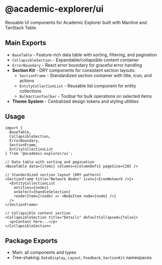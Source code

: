 # @academic-explorer/ui

Reusable UI components for Academic Explorer built with Mantine and TanStack Table.

## Main Exports

- `BaseTable` - Feature-rich data table with sorting, filtering, and pagination
- `CollapsibleSection` - Expandable/collapsible content container
- `ErrorBoundary` - React error boundary for graceful error handling
- **Section Kit** - DRY components for consistent section layouts:
  - `SectionFrame` - Standardized section container with title, icon, and actions
  - `EntityCollectionList` - Reusable list component for entity collections
  - `BulkActionToolbar` - Toolbar for bulk operations on selected items
- **Theme System** - Centralized design tokens and styling utilities

## Usage

```tsx
import {
  BaseTable,
  CollapsibleSection,
  ErrorBoundary,
  SectionFrame,
  EntityCollectionList
} from '@academic-explorer/ui';

// Data table with sorting and pagination
<BaseTable data={items} columns={columnDefs} pageSize={20} />

// Standardized section layout (DRY pattern)
<SectionFrame title="Network Nodes" icon={<IconNetwork />}>
  <EntityCollectionList
    entities={nodes}
    onSelect={handleSelection}
    renderItem={(node) => <NodeItem node={node} />}
  />
</SectionFrame>

// Collapsible content section
<CollapsibleSection title="Details" defaultCollapsed={false}>
  <p>Content here...</p>
</CollapsibleSection>
```

## Package Exports

- Main: all components and types
- Tree-shaking: `DataDisplay`, `Layout`, `Feedback`, `SectionKit` namespaces
